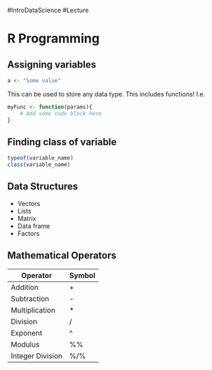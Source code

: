 #IntroDataScience #Lecture 

# R Programming
## Assigning variables
```R
a <- "Some value"
```

This can be used to store any data type. This includes functions! I.e.

```R
myFunc <- function(params){
	# Add some code block here
}
```

## Finding class of variable
```R
typeof(variable_name)
class(variable_name)
```

## Data Structures
- Vectors  
- Lists  
- Matrix  
- Data frame  
- Factors

## Mathematical Operators
| Operator         | Symbol |
|------------------|--------|
| Addition         | +      |
| Subtraction      | -      |
| Multiplication   | *      |
| Division         | /      |
| Exponent         | ^      |
| Modulus          | %%     |
| Integer Division | %/%    |
